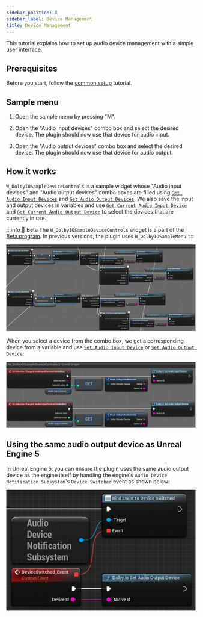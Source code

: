 ```yaml
---
sidebar_position: 8
sidebar_label: Device Management
title: Device Management
---
```


This tutorial explains how to set up audio device management with a simple user interface.

## Prerequisites

Before you start, follow the [common setup](common-setup) tutorial.

## Sample menu

1. Open the sample menu by pressing "M".

2. Open the "Audio input devices" combo box and select the desired device. The plugin should now use that device for audio input.

3. Open the "Audio output devices" combo box and select the desired device. The plugin should now use that device for audio output.

## How it works

`W_DolbyIOSampleDeviceControls` is a sample widget whose "Audio input devices" and "Audio output devices" combo boxes are filled using [`Get Audio Input Devices`](../blueprints/functions#dolbyio-get-audio-input-devices) and [`Get Audio Output Devices`](../blueprints/functions#dolbyio-get-audio-output-devices). We also save the input and output devices in variables and use [`Get Current Audio Input Device`](../blueprints/functions#dolbyio-get-current-audio-input-device) and [`Get Current Audio Output Device`](../blueprints/functions#dolbyio-get-current-audio-output-device) to select the devices that are currently in use.

:::info 🚀 Beta
The `W_DolbyIOSampleDeviceControls` widget is a part of the [Beta program](https://docs.dolby.io/communications-apis/docs/overview-beta-programs). In previous versions, the plugin uses `W_DolbyIOSampleMenu`.
:::

![](../../static/img/device-management-comboboxes.png)

When you select a device from the combo box, we get a corresponding device from a variable and use [`Set Audio Input Device`](../blueprints/functions#dolbyio-set-audio-input-device) or [`Set Audio Output Device`](../blueprints/functions#dolbyio-set-audio-output-device).

![](../../static/img/device-management-selection.png)

## Using the same audio output device as Unreal Engine 5

In Unreal Engine 5, you can ensure the plugin uses the same audio output device as the engine itself by handling the engine's `Audio Device Notification Subsystem`'s `Device Switched` event as shown below:

![](../../static/img/device-management-follow.png)
